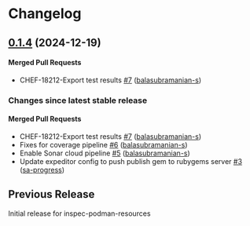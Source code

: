 # Changelog
<!-- latest_release 0.1.4 -->
## [0.1.4](https://github.com/inspec/inspec-podman-resources/tree/0.1.4) (2024-12-19)

#### Merged Pull Requests
- CHEF-18212-Export test results [#7](https://github.com/inspec/inspec-podman-resources/pull/7) ([balasubramanian-s](https://github.com/balasubramanian-s))
<!-- latest_release -->
<!-- release_rollup -->
### Changes since latest stable release

#### Merged Pull Requests
- CHEF-18212-Export test results [#7](https://github.com/inspec/inspec-podman-resources/pull/7) ([balasubramanian-s](https://github.com/balasubramanian-s)) <!-- 0.1.4 -->
- Fixes for coverage pipeline [#6](https://github.com/inspec/inspec-podman-resources/pull/6) ([balasubramanian-s](https://github.com/balasubramanian-s)) <!-- 0.1.3 -->
- Enable Sonar cloud pipeline [#5](https://github.com/inspec/inspec-podman-resources/pull/5) ([balasubramanian-s](https://github.com/balasubramanian-s)) <!-- 0.1.2 -->
- Update expeditor config to push publish gem to rubygems server [#3](https://github.com/inspec/inspec-podman-resources/pull/3) ([sa-progress](https://github.com/sa-progress)) <!-- 0.1.1 -->
<!-- release_rollup -->
<!-- latest_stable_release -->
<!-- latest_stable_release -->
## Previous Release
Initial release for inspec-podman-resources